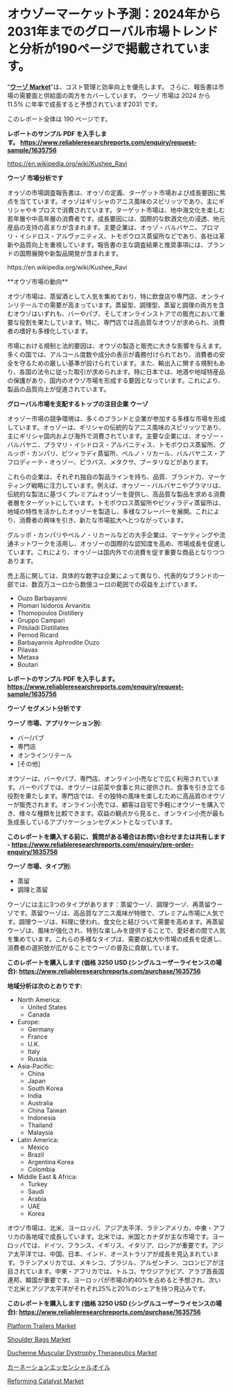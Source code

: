<p><h1>オウゾーマーケット予測：2024年から2031年までのグローバル市場トレンドと分析が190ページで掲載されています。</h1></p><p>&ldquo;<strong><a href="https://www.reliableresearchreports.com/ouzo-market-r1635756">ウーゾ Market</a></strong>&rdquo;は、コスト管理と効率向上を優先します。 さらに、報告書は市場の需要面と供給面の両方をカバーしています。 ウーゾ 市場は 2024 から 11.5% に年率で成長すると予想されています2031 です。</p>
<p>このレポート全体は 190 ページです。</p>
<p><strong>レポートのサンプル PDF を入手します。&nbsp;<a href="https://www.reliableresearchreports.com/enquiry/request-sample/1635756">https://www.reliableresearchreports.com/enquiry/request-sample/1635756</a></strong></p>
<p><a href="https://en.wikipedia.org/wiki/Kushee_Ravi">https://en.wikipedia.org/wiki/Kushee_Ravi</a></p>
<p><strong>ウーゾ 市場分析です</strong></p>
<p><p>オゥゾの市場調査報告書は、オゥゾの定義、ターゲット市場および成長要因に焦点を当てています。オゥゾはギリシャのアニス風味のスピリッツであり、主にギリシャやキプロスで消費されています。ターゲット市場は、地中海文化を楽しむ若年層や中高年層の消費者です。成長要因には、国際的な飲酒文化の浸透、地元産品の支持の高まりが含まれます。主要企業は、オゥゾ・バルバヤニ、プロマリ・イシドロス・アルヴァニティス、トモポウロス蒸留所などであり、各社は革新や品質向上を重視しています。報告書の主な調査結果と推奨事項には、ブランドの国際展開や新製品開発が含まれます。</p></p>
<p>https://en.wikipedia.org/wiki/Kushee_Ravi</p>
<p><p>**オウゾ市場の動向**</p><p>オウゾ市場は、蒸留酒として人気を集めており、特に飲食店や専門店、オンラインリテールでの需要が高まっています。蒸留型、調理型、蒸留と調理の両方を含むオウゾはいずれも、バーやパブ、そしてオンラインストアでの販売において重要な役割を果たしています。特に、専門店では高品質なオウゾが求められ、消費者の嗜好も多様化しています。</p><p>市場における規制と法的要因は、オウゾの製造と販売に大きな影響を与えます。多くの国では、アルコール度数や成分の表示が義務付けられており、消費者の安全を守るための厳しい基準が設けられています。また、輸出入に関する規制もあり、各国の法令に従った取引が求められます。特に日本では、地酒や地域特産品の保護があり、国内のオウゾ市場を形成する要因となっています。これにより、製品の品質向上が促進されています。</p></p>
<p><strong>グローバル市場を支配するトップの注目企業 ウーゾ</strong></p>
<p><p>オゥゾー市場の競争環境は、多くのブランドと企業が参加する多様な市場を形成しています。オゥゾーは、ギリシャの伝統的なアニス風味のスピリッツであり、主にギリシャ国内および海外で消費されています。主要な企業には、オゥゾー・バルバヤニ、プラマリ・イシドロス・アルバニティス、トモポウロス蒸留所、グルッポ・カンパリ、ピツィラディ蒸留所、ペルノ・リカール、バルバヤニス・アフロディーテ・オゥゾー、ピラバス、メタクサ、ブータリなどがあります。</p><p>これらの企業は、それぞれ独自の製品ラインを持ち、品質、ブランド力、マーケティング戦略に注力しています。例えば、オゥゾー・バルバヤニやプラマリは、伝統的な製法に基づくプレミアムオゥゾーを提供し、高品質な製品を求める消費者層をターゲットにしています。トモポウロス蒸留所やピツィラディ蒸留所は、地域の特性を活かしたオゥゾーを製造し、多様なフレーバーを展開。これにより、消費者の興味を引き、新たな市場拡大へとつながっています。</p><p>グルッポ・カンパリやペルノ・リカールなどの大手企業は、マーケティングや流通ネットワークを活用し、オゥゾーの国際的な認知度を高め、市場成長を促進しています。これにより、オゥゾーは国内外での消費を促す重要な商品となりつつあります。</p><p>売上高に関しては、具体的な数字は企業によって異なり、代表的なブランドの一部では、数百万ユーロから数億ユーロの範囲での収益を上げています。</p></p>
<p><ul><li>Ouzo Barbayanni</li><li>Plomari Isidoros Arvanitis</li><li>Thomopoulos Distillery</li><li>Gruppo Campari</li><li>Pitsiladi Distillates</li><li>Pernod Ricard</li><li>Barbayannis Aphrodite Ouzo</li><li>Pilavas</li><li>Metaxa</li><li>Boutari</li></ul></p>
<p><strong>レポートのサンプル PDF を入手します。 <a href="https://www.reliableresearchreports.com/enquiry/request-sample/1635756">https://www.reliableresearchreports.com/enquiry/request-sample/1635756</a></strong></p>
<p><strong>ウーゾ セグメント分析です</strong></p>
<p><strong>ウーゾ 市場、アプリケーション別:</strong></p>
<p><ul><li>バー/パブ</li><li>専門店</li><li>オンラインリテール</li><li>[その他]</li></ul></p>
<p><p>オウゾーは、バーやパブ、専門店、オンライン小売などで広く利用されています。バーやパブでは、オウゾーは前菜や食事と共に提供され、食事を引き立てる役割を果たします。専門店では、その独特の風味を楽しむために高品質のオウゾーが販売されます。オンライン小売では、顧客は自宅で手軽にオウゾーを購入でき、様々な種類を比較できます。収益の観点から見ると、オンライン小売が最も急成長しているアプリケーションセグメントとなっています。</p></p>
<p><strong>このレポートを購入する前に、質問がある場合はお問い合わせまたは共有します - <a href="https://www.reliableresearchreports.com/enquiry/pre-order-enquiry/1635756">https://www.reliableresearchreports.com/enquiry/pre-order-enquiry/1635756</a></strong></p>
<p><strong>ウーゾ 市場、タイプ別:</strong></p>
<p><ul><li>蒸留</li><li>調理と蒸留</li></ul></p>
<p><p>ウーゾには主に3つのタイプがあります：蒸留ウーゾ、調理ウーゾ、再蒸留ウーゾです。蒸留ウーゾは、高品質なアニス風味が特徴で、プレミアム市場に人気です。調理ウーゾは、料理に使われ、食文化と結びついて需要を高めます。再蒸留ウーゾは、風味が強化され、特別な楽しみを提供することで、愛好者の間で人気を集めています。これらの多様なタイプは、需要の拡大や市場の成長を促進し、消費者の選択肢が広がることでウーゾの普及に貢献しています。</p></p>
<p><strong>このレポートを購入します (価格 3250 USD (シングルユーザーライセンスの場合): <a href="https://www.reliableresearchreports.com/purchase/1635756">https://www.reliableresearchreports.com/purchase/1635756</a></strong></p>
<p><strong>地域分析は次のとおりです:</strong></p>
<p><ul>
    <li>
        North America:
        <ul>
            <li>United States</li>
            <li>Canada</li>
        </ul>
    </li>
    <li>
        Europe:
        <ul>
            <li>Germany</li>
            <li>France</li>
            <li>U.K.</li>
            <li>Italy</li>
            <li>Russia</li>
        </ul>
    </li>
    <li>
        Asia-Pacific:
        <ul>
            <li>China</li>
            <li>Japan</li>
            <li>South Korea</li>
            <li>India</li>
            <li>Australia</li>
            <li>China Taiwan</li>
            <li>Indonesia</li>
            <li>Thailand</li>
            <li>Malaysia</li>
        </ul>
    </li>
    <li>
        Latin America:
        <ul>
            <li>Mexico</li>
            <li>Brazil</li>
            <li>Argentina Korea</li>
            <li>Colombia</li>
        </ul>
    </li>
    <li>
        Middle East & Africa:
        <ul>
            <li>Turkey</li>
            <li>Saudi</li>
            <li>Arabia</li>
            <li>UAE</li>
            <li>Korea</li>
        </ul>
    </li>
    </ul></p>
<p><p>オウゾ市場は、北米、ヨーロッパ、アジア太平洋、ラテンアメリカ、中東・アフリカの各地域で成長しています。北米では、米国とカナダが主な市場です。ヨーロッパでは、ドイツ、フランス、イギリス、イタリア、ロシアが重要です。アジア太平洋では、中国、日本、インド、オーストラリアが成長を見込まれています。ラテンアメリカでは、メキシコ、ブラジル、アルゼンチン、コロンビアが注目されています。中東・アフリカでは、トルコ、サウジアラビア、アラブ首長国連邦、韓国が重要です。ヨーロッパが市場の約40%を占めると予想され、次いで北米とアジア太平洋がそれぞれ25%と20%のシェアを持つ見込みです。</p></p>
<p><strong>このレポートを購入します (価格 3250 USD (シングルユーザーライセンスの場合): <a href="https://www.reliableresearchreports.com/purchase/1635756">https://www.reliableresearchreports.com/purchase/1635756</a></strong></p>
<p><p><a href="https://issuu.com/reportprime-2/docs/platform-trailers-market-size-2030._af268e9ffee00c">Platform Trailers Market</a></p><p><a href="https://www.linkedin.com/pulse/shoulder-bags-market-global-insights-sales-trends-2024-2031-bnllf?trackingId=UiAUQKhBRH%2BzIAqd%2ButMQw%3D%3D">Shoulder Bags Market</a></p><p><a href="https://github.com/FosterFahey91/Market-Research-Report-List-1/blob/main/duchenne-muscular-dystrophy-therapeutics-market.md">Duchenne Muscular Dystrophy Therapeutics Market</a></p><p><a href="https://medium.com/@dfs4ff/carnation-essential-oils-market-%E3%81%AE%E3%82%B0%E3%83%AD%E3%83%BC%E3%83%90%E3%83%AB%E5%B8%82%E5%A0%B4%E6%A6%82%E8%A6%81%E3%81%AF-%E4%B8%96%E7%95%8C%E3%81%8A%E3%82%88%E3%81%B3%E4%B8%BB%E8%A6%81%E5%B8%82%E5%A0%B4%E3%81%AB%E3%81%8A%E3%81%91%E3%82%8B%E6%A5%AD%E7%95%8C%E3%81%AB%E5%BD%B1%E9%9F%BF%E3%82%92%E4%B8%8E%E3%81%88%E3%82%8B%E4%B8%BB%E8%A6%81%E3%81%AA%E3%83%88%E3%83%AC%E3%83%B3%E3%83%89%E3%81%AB%E3%81%A4%E3%81%84%E3%81%A6-%E7%8B%AC%E8%87%AA%E3%81%AE%E8%A6%96%E7%82%B9%E3%82%92%E6%8F%90%E4%BE%9B%E3%81%97%E3%81%BE%E3%81%99-517b292f318a">カーネーションエッセンシャルオイル</a></p><p><a href="https://medium.com/@keith.brown8975/this-report-aims-to-provide-a-comprehensive-presentation-of-the-global-market-for-reforming-5cd04298b0f3">Reforming Catalyst Market</a></p></p>